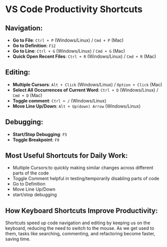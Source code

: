 # VS Code Productivity Shortcuts

## Navigation:
- **Go to File**: `Ctrl + P` (Windows/Linux) / `Cmd + P` (Mac)
- **Go to Definition**: `F12`
- **Go to Line**: `Ctrl + G` (Windows/Linux) / `Cmd + G` (Mac)
- **Quick Open Recent Files**: `Ctrl + R` (Windows/Linux) / `Cmd + R` (Mac)

## Editing:
- **Multiple Cursors**: `Alt + Click` (Windows/Linux) / `Option + Click` (Mac)
- **Select All Occurrences of Current Word**: `Ctrl + D` (Windows/Linux) / `Cmd + D` (Mac)
- **Toggle comment**: `Ctrl + /` (Windows/Linux) 
- **Move Line Up/Down**: `Alt + Up(down) Arrow` (Windows/Linux)

## Debugging:
- **Start/Stop Debugging**: `F5`
- **Toggle Breakpoint**: `F9`

## Most Useful Shortcuts for Daily Work:
- Multiple Cursors:to quickly making similar changes across different parts of the code
- Toggle Comment helpful in testing/temporarily disabling parts of code
- Go to Definition
- Move Line Up/Down
- start/stop debugging

## How Keyboard Shortcuts Improve Productivity:
Shortcuts speed up code navigation and editing by keeping us on the keyboard, reducing the need to switch to the mouse. As we get used to them, tasks like searching, commenting, and refactoring become faster, saving time. 
